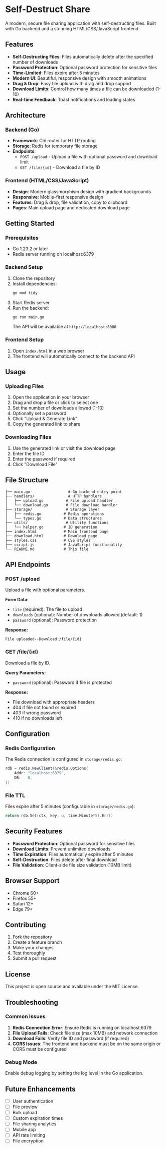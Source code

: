 # Self-Destruct Share

A modern, secure file sharing application with self-destructing files. Built with Go backend and a stunning HTML/CSS/JavaScript frontend.

## Features

- **Self-Destructing Files**: Files automatically delete after the specified number of downloads
- **Password Protection**: Optional password protection for sensitive files
- **Time-Limited**: Files expire after 5 minutes
- **Modern UI**: Beautiful, responsive design with smooth animations
- **Drag & Drop**: Easy file upload with drag and drop support
- **Download Limits**: Control how many times a file can be downloaded (1-10)
- **Real-time Feedback**: Toast notifications and loading states

## Architecture

### Backend (Go)
- **Framework**: Chi router for HTTP routing
- **Storage**: Redis for temporary file storage
- **Endpoints**:
  - `POST /upload` - Upload a file with optional password and download limit
  - `GET /file/{id}` - Download a file by ID

### Frontend (HTML/CSS/JavaScript)
- **Design**: Modern glassmorphism design with gradient backgrounds
- **Responsive**: Mobile-first responsive design
- **Features**: Drag & drop, file validation, copy to clipboard
- **Pages**: Main upload page and dedicated download page

## Getting Started

### Prerequisites
- Go 1.23.2 or later
- Redis server running on localhost:6379

### Backend Setup
1. Clone the repository
2. Install dependencies:
   ```bash
   go mod tidy
   ```
3. Start Redis server
4. Run the backend:
   ```bash
   go run main.go
   ```
   The API will be available at `http://localhost:8080`

### Frontend Setup
1. Open `index.html` in a web browser
2. The frontend will automatically connect to the backend API

## Usage

### Uploading Files
1. Open the application in your browser
2. Drag and drop a file or click to select one
3. Set the number of downloads allowed (1-10)
4. Optionally set a password
5. Click "Upload & Generate Link"
6. Copy the generated link to share

### Downloading Files
1. Use the generated link or visit the download page
2. Enter the file ID
3. Enter the password if required
4. Click "Download File"

## File Structure

```
├── main.go                 # Go backend entry point
├── handlers/               # HTTP handlers
│   ├── upload.go          # File upload handler
│   └── download.go        # File download handler
├── storage/               # Storage layer
│   ├── redis.go          # Redis operations
│   └── types.go          # Data structures
├── utils/                 # Utility functions
│   └── helper.go         # ID generation
├── index.html            # Main frontend page
├── download.html         # Download page
├── styles.css            # CSS styles
├── script.js             # JavaScript functionality
└── README.md             # This file
```

## API Endpoints

### POST /upload
Upload a file with optional parameters.

**Form Data:**
- `file` (required): The file to upload
- `downloads` (optional): Number of downloads allowed (default: 1)
- `password` (optional): Password protection

**Response:**
```
File uploaded--Download:/file/{id}
```

### GET /file/{id}
Download a file by ID.

**Query Parameters:**
- `password` (optional): Password if file is protected

**Response:**
- File download with appropriate headers
- 404 if file not found or expired
- 403 if wrong password
- 410 if no downloads left

## Configuration

### Redis Configuration
The Redis connection is configured in `storage/redis.go`:
```go
rdb = redis.NewClient(&redis.Options{
    Addr: "localhost:6379",
    DB:   0,
})
```

### File TTL
Files expire after 5 minutes (configurable in `storage/redis.go`):
```go
return rdb.Set(ctx, key, u, time.Minute*5).Err()
```

## Security Features

- **Password Protection**: Optional password for sensitive files
- **Download Limits**: Prevent unlimited downloads
- **Time Expiration**: Files automatically expire after 5 minutes
- **Self-Destruction**: Files delete after final download
- **File Validation**: Client-side file size validation (10MB limit)

## Browser Support

- Chrome 60+
- Firefox 55+
- Safari 12+
- Edge 79+

## Contributing

1. Fork the repository
2. Create a feature branch
3. Make your changes
4. Test thoroughly
5. Submit a pull request

## License

This project is open source and available under the MIT License.

## Troubleshooting

### Common Issues

1. **Redis Connection Error**: Ensure Redis is running on localhost:6379
2. **File Upload Fails**: Check file size (max 10MB) and network connection
3. **Download Fails**: Verify file ID and password (if required)
4. **CORS Issues**: The frontend and backend must be on the same origin or CORS must be configured

### Debug Mode
Enable debug logging by setting the log level in the Go application.

## Future Enhancements

- [ ] User authentication
- [ ] File preview
- [ ] Bulk upload
- [ ] Custom expiration times
- [ ] File sharing analytics
- [ ] Mobile app
- [ ] API rate limiting
- [ ] File encryption
